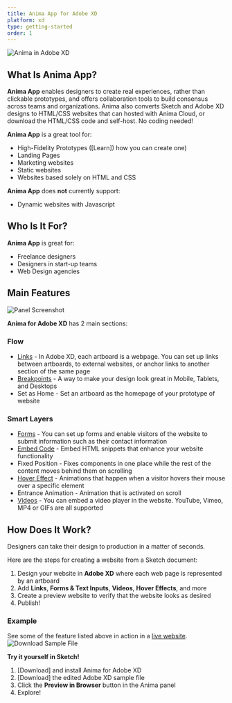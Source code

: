 ```yaml
---
title: Anima App for Adobe XD
platform: xd
type: getting-started
order: 1
---
```

![Anima in Adobe XD](https://p46.f4.n0.cdn.getcloudapp.com/items/5zuyz0Gw/Getting%20started.png?v=679040ff1a897c2c49e4a8dad4648c52)

## What Is Anima App?

**Anima App** enables designers to create real experiences, rather than clickable prototypes, and offers collaboration tools to build consensus across teams and organizations. Anima also converts Sketch and Adobe XD designs to HTML/CSS websites that can hosted with Anima Cloud, or download the HTML/CSS code and self-host. No coding needed!

 
**Anima App** is a great tool for:

 * High-Fidelity Prototypes ([Learn]) how you can create one)
 * Landing Pages
 * Marketing websites
 * Static websites
 * Websites based solely on HTML and CSS

**Anima App** does **not** currently support:

* Dynamic websites with Javascript

## Who Is It For?

**Anima App** is great for:

 * Freelance designers
 * Designers in start-up teams
 * Web Design agencies



## Main Features

![Panel Screenshot](https://p46.f4.n0.cdn.getcloudapp.com/items/JruWrK1o/Anima%20XD%20Panel.png?v=52371fd0f38e637808a4c1fae317cd71)

**Anima for Adobe XD** has 2 main sections:

### **Flow** 
-  [Links]() - In Adobe XD, each artboard is a webpage. You can set up links between artboards, to external websites, or anchor links to another section of the same page
-  [Breakpoints]() - A way to make your design look great in Mobile, Tablets, and Desktops
-  Set as Home - Set an artboard as the homepage of your prototype of website
  
### **Smart Layers**
- [Forms]() - You can set up forms and enable visitors of the website to submit information such as their contact information
- [Embed Code]() - Embed HTML snippets that enhance your website functionality
- Fixed Position - Fixes components in one place while the rest of the content moves behind them on scrolling
- [Hover Effect]() - Animations that happen when a visitor hovers their mouse over a specific element
- Entrance Animation - Animation that is activated on scroll
- [Videos]() - You can embed a video player in the website. YouTube, Vimeo, MP4 or GIFs are all supported


## How Does It Work?

Designers can take their design to production in a matter of seconds.

Here are the steps for creating a website from a Sketch document:

1. Design your website in **Adobe XD** where each web page is represented by an artboard
2. Add **Links**, **Forms & Text Inputs**, **Videos**, **Hover Effects**, and more
3.  Create a preview website to verify that the website looks as desired
4. Publish!

### Example
See some of the feature listed above in action in a [live website](]).
![Download Sample File](https://p46.f4.n0.cdn.getcloudapp.com/items/d5u0KmE2/Demo%20File%20Preview.png?v=76436bd4ba6be29a685aed23159b877a)

**Try it yourself in Sketch!**

1. [Download] and install Anima for Adobe XD
2. [Download] the edited Adobe XD sample file
3. Click the **Preview in Browser** button in the Anima panel
4. Explore!
